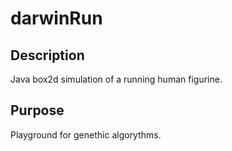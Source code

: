 # darwinRun

## Description

Java box2d simulation of a running human figurine.

## Purpose

Playground for genethic algorythms.


